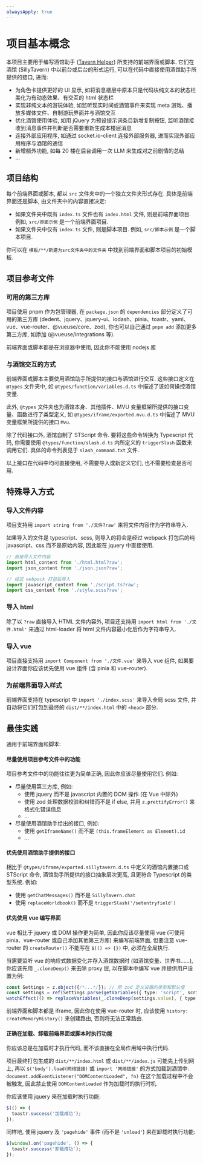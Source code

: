 ```yaml
---
alwaysApply: true
---
```

# 项目基本概念

本项目主要用于编写酒馆助手 ([Tavern Helper](https://n0vi028.github.io/JS-Slash-Runner-Doc/guide/关于酒馆助手/介绍.html)) 所支持的前端界面或脚本. 它们在酒馆 (SillyTavern) 中以前台或后台的形式运行, 可以在代码中直接使用酒馆助手所提供的接口, 进而:

- 为角色卡提供更好的 UI 显示, 如将消息楼层中原本只是代码块纯文本的状态栏美化为有动态效果、有交互的 html 状态栏
- 实现非纯文本的游玩体验, 如监听现实时间或酒馆事件来实现 meta 游戏、播放多媒体文件、自制游玩界面并与酒馆交互
- 优化酒馆使用体验, 如用 jQuery 为预设提示词条目新增复制按钮, 监听酒馆接收到消息事件并判断是否需要重新生成本楼层消息
- 连接外部应用程序, 如通过 socket.io-client 连接外部服务器, 进而实现外部应用程序与酒馆的通信
- 新增额外功能, 如每 20 楼在后台调用一次 LLM 来生成对之前剧情的总结
- ...

## 项目结构

每个前端界面或脚本, 都以 `src` 文件夹中的一个独立文件夹形式存在. 具体是前端界面还是脚本, 由文件夹中的内容直接决定:

- 如果文件夹中既有 `index.ts` 文件也有 `index.html` 文件, 则是前端界面项目. 例如, `src/界面示例` 是一个前端界面项目.
- 如果文件夹中仅有 `index.ts` 文件, 则是脚本项目. 例如, `src/脚本示例` 是一个脚本项目.

你可以在 `模板/**/新建为src文件夹中的文件夹` 中找到前端界面和脚本项目的初始模板.

## 项目参考文件

### 可用的第三方库

项目使用 pnpm 作为包管理器, 在 `package.json` 的 `dependencies` 部分定义了可用的第三方库 (dedent、jquery、jquery-ui、lodash、pinia、toastr、yaml、vue、vue-router、@vueuse/core、zod), 你也可以自己通过 `pnpm add` 添加更多第三方库, 如添加 (@vueuse/integrations 等).

前端界面或脚本都是在浏览器中使用, 因此你不能使用 nodejs 库

### 与酒馆交互的方式

前端界面或脚本主要使用酒馆助手所提供的接口与酒馆进行交互. 这些接口定义在 `@types` 文件夹中, 如 `@types/function/variables.d.ts` 中描述了该如何操控酒馆变量.

此外, `@types` 文件夹也为酒馆本身、其他插件、MVU 变量框架所提供的接口变量、函数进行了类型定义, 如 `@types/iframe/exported.mvu.d.ts` 中描述了 MVU 变量框架所提供的接口 `Mvu`.

除了代码接口外, 酒馆自制了 STScript 命令. 要将这些命令转换为 Typescript 代码, 你需要使用 `@types/function/slash.d.ts` 内所定义的 `triggerSlash` 函数来调用它们. 具体的命令列表见于 `slash_command.txt` 文件.

以上接口在代码中均可直接使用, 不需要导入或新定义它们, 也不需要检查是否可用.

## 特殊导入方式

### 导入文件内容

项目支持用 `import string from './文件?raw'` 来将文件内容作为字符串导入.

如果导入的文件是 typescript、scss, 则导入的将会是经过 webpack 打包后的纯 javascript、css 而不是原始内容, 因此能在 jquery 中直接使用.

```typescript
// 直接导入文件内容
import html_content from './html.html?raw';
import json_content from './json.json?raw';

// 经过 webpack 打包后导入
import javascript_content from './script.ts?raw';
import css_content from './style.scss?raw';
```

### 导入 html

除了以 `?raw` 直接导入 HTML 文件内容外, 项目还支持用 `import html from './文件.html'` 来通过 html-loader 将 html 文件内容最小化后作为字符串导入.

### 导入 vue

项目直接支持用 `import Component from './文件.vue'` 来导入 vue 组件, 如果要设计界面你应该优先使用 vue 组件 (含 pinia 和 vue-router).

### 为前端界面导入样式

前端界面支持在 typescript 中 `import './index.scss'` 来导入全局 scss 文件, 并自动将它们打包到最终的 `dist/**/index.html` 中的 `<head>` 部分.

## 最佳实践

通用于前端界面和脚本:

#### 尽量使用项目参考文件中的功能

项目参考文件中的功能往往更为简单正确, 因此你应该尽量使用它们. 例如:

- 尽量使用第三方库, 例如:
  - 使用 jquery 而不是 javascript 内置的 DOM 操作 (在 Vue 中除外)
  - 使用 zod 处理数据校验和纠错而不是 if else, 并用 `z.prettifyError()` 来格式化错误信息
  - ...
- 尽量使用酒馆助手给出的接口, 例如:
  - 使用 `getIframeName()` 而不是 `(this.frameElement as Element).id`
  - ...

#### 优先使用酒馆助手提供的接口

相比于 `@types/iframe/exported.sillytavern.d.ts` 中定义的酒馆内置接口或 STScript 命令, 酒馆助手所提供的接口抽象层次更高, 且更符合 Typescript 的类型系统. 例如:

- 使用 `getChatMessages()` 而不是 `SillyTavern.chat`
- 使用 `replaceWorldbook()` 而不是 `triggerSlash('/setentryfield')`

#### 优先使用 vue 编写界面

vue 相比于 jquery 或 DOM 操作更为简单, 因此你应该尽量使用 vue (可使用 pinia、vue-router 或自己添加其他第三方库) 来编写前端界面, 但要注意 vue-router 的 `createRouter()` 不能写在 `$(() => {})` 中, 必须在全局执行.

当需要监听 vue 的响应式数据变化并存入酒馆数据时 (如酒馆变量、世界书……), 你应该先用 `_.cloneDeep()` 来去除 proxy 层, 以在脚本中编写 vue 并提供用户设置为例:

```typescript
const Settings = z.object({/*...*/}); // 用 zod 定义设置的类型和默认值
const settings = ref(Settings.parse(getVariables({ type: 'script', script_id: getScriptId() })));
watchEffect(() => replaceVariables(_.cloneDeep(settings.value), { type: 'script', script_id: getScriptId() }));
```

前端界面和脚本都是 iframe, 因此你在使用 vue-router 时, 应该使用 `history: createMemoryHistory()` 来创建路由, 否则将无法正常路由.

#### 正确在加载、卸载前端界面或脚本时执行功能

你应该总是在加载时才执行代码, 而不该直接在全局作用域中执行代码.

项目最终打包生成的 `dist/**/index.html` 或 `dist/**/index.js` 可能先上传到网上, 再以 `$('body').load(网络链接)` 或 `import '网络链接'` 的方式加载到酒馆中. `document.addEventListener("DOMContentLoaded", fn)` 在这个加载过程中不会被触发, 因此禁止使用 `DOMContentLoaded` 作为加载时的执行时机.

你应该使用 jquery 来在加载时执行功能:

```typescript
$(() => {
  toastr.success('加载成功');
});
```

同样地, 使用 jquery 及 `'pagehide'` 事件 (而不是 `'unload'`) 来在卸载时执行功能:

```typescript
$(window).on('pagehide', () => {
  toastr.success('卸载成功');
});
```
